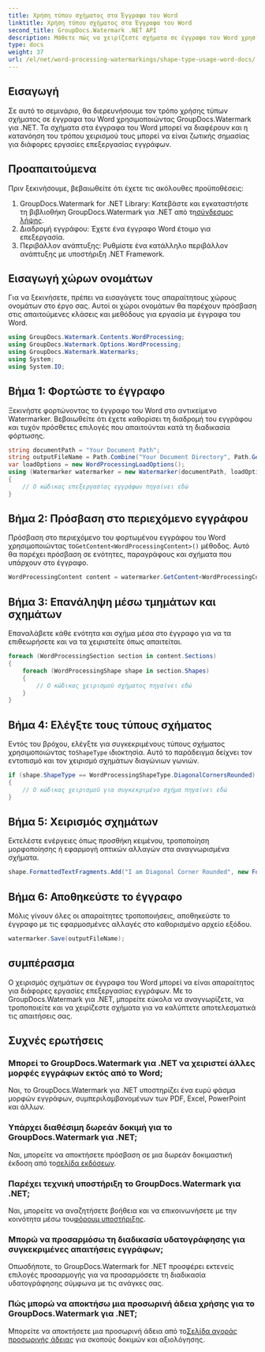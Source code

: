 ```yaml
---
title: Χρήση τύπου σχήματος στα Έγγραφα του Word
linktitle: Χρήση τύπου σχήματος στα Έγγραφα του Word
second_title: GroupDocs.Watermark .NET API
description: Μάθετε πώς να χειρίζεστε σχήματα σε έγγραφα του Word χρησιμοποιώντας το GroupDocs.Watermark για .NET. Αυτό το σεμινάριο παρέχει καθοδήγηση για αποτελεσματική επεξεργασία εγγράφων.
type: docs
weight: 37
url: /el/net/word-processing-watermarkings/shape-type-usage-word-docs/
---
```

## Εισαγωγή
Σε αυτό το σεμινάριο, θα διερευνήσουμε τον τρόπο χρήσης τύπων σχήματος σε έγγραφα του Word χρησιμοποιώντας GroupDocs.Watermark για .NET. Τα σχήματα στα έγγραφα του Word μπορεί να διαφέρουν και η κατανόηση του τρόπου χειρισμού τους μπορεί να είναι ζωτικής σημασίας για διάφορες εργασίες επεξεργασίας εγγράφων.
## Προαπαιτούμενα
Πριν ξεκινήσουμε, βεβαιωθείτε ότι έχετε τις ακόλουθες προϋποθέσεις:
1.  GroupDocs.Watermark for .NET Library: Κατεβάστε και εγκαταστήστε τη βιβλιοθήκη GroupDocs.Watermark για .NET από τη[σύνδεσμος λήψης](https://releases.groupdocs.com/Watermark/net/).
2. Διαδρομή εγγράφου: Έχετε ένα έγγραφο Word έτοιμο για επεξεργασία.
3. Περιβάλλον ανάπτυξης: Ρυθμίστε ένα κατάλληλο περιβάλλον ανάπτυξης με υποστήριξη .NET Framework.

## Εισαγωγή χώρων ονομάτων
Για να ξεκινήσετε, πρέπει να εισαγάγετε τους απαραίτητους χώρους ονομάτων στο έργο σας. Αυτοί οι χώροι ονομάτων θα παρέχουν πρόσβαση στις απαιτούμενες κλάσεις και μεθόδους για εργασία με έγγραφα του Word.
```csharp
using GroupDocs.Watermark.Contents.WordProcessing;
using GroupDocs.Watermark.Options.WordProcessing;
using GroupDocs.Watermark.Watermarks;
using System;
using System.IO;
```
## Βήμα 1: Φορτώστε το έγγραφο
Ξεκινήστε φορτώνοντας το έγγραφο του Word στο αντικείμενο Watermarker. Βεβαιωθείτε ότι έχετε καθορίσει τη διαδρομή του εγγράφου και τυχόν πρόσθετες επιλογές που απαιτούνται κατά τη διαδικασία φόρτωσης.
```csharp
string documentPath = "Your Document Path";
string outputFileName = Path.Combine("Your Document Directory", Path.GetFileName(documentPath));
var loadOptions = new WordProcessingLoadOptions();
using (Watermarker watermarker = new Watermarker(documentPath, loadOptions))
{
    // Ο κώδικας επεξεργασίας εγγράφων πηγαίνει εδώ
}
```
## Βήμα 2: Πρόσβαση στο περιεχόμενο εγγράφου
 Πρόσβαση στο περιεχόμενο του φορτωμένου εγγράφου του Word χρησιμοποιώντας το`GetContent<WordProcessingContent>()` μέθοδος. Αυτό θα παρέχει πρόσβαση σε ενότητες, παραγράφους και σχήματα που υπάρχουν στο έγγραφο.
```csharp
WordProcessingContent content = watermarker.GetContent<WordProcessingContent>();
```
## Βήμα 3: Επανάληψη μέσω τμημάτων και σχημάτων
Επαναλάβετε κάθε ενότητα και σχήμα μέσα στο έγγραφο για να τα επιθεωρήσετε και να τα χειριστείτε όπως απαιτείται.
```csharp
foreach (WordProcessingSection section in content.Sections)
{
    foreach (WordProcessingShape shape in section.Shapes)
    {
        // Ο κώδικας χειρισμού σχήματος πηγαίνει εδώ
    }
}
```
## Βήμα 4: Ελέγξτε τους τύπους σχήματος
Εντός του βρόχου, ελέγξτε για συγκεκριμένους τύπους σχήματος χρησιμοποιώντας το`ShapeType` ιδιοκτησία. Αυτό το παράδειγμα δείχνει τον εντοπισμό και τον χειρισμό σχημάτων διαγώνιων γωνιών.
```csharp
if (shape.ShapeType == WordProcessingShapeType.DiagonalCornersRounded)
{
    // Ο κώδικας χειρισμού για συγκεκριμένο σχήμα πηγαίνει εδώ
}
```
## Βήμα 5: Χειρισμός σχημάτων
Εκτελέστε ενέργειες όπως προσθήκη κειμένου, τροποποίηση μορφοποίησης ή εφαρμογή οπτικών αλλαγών στα αναγνωρισμένα σχήματα.
```csharp
shape.FormattedTextFragments.Add("I am Diagonal Corner Rounded", new Font("Calibri", 8, FontStyle.Bold), Color.Red, Color.Aqua);
```
## Βήμα 6: Αποθηκεύστε το έγγραφο
Μόλις γίνουν όλες οι απαραίτητες τροποποιήσεις, αποθηκεύστε το έγγραφο με τις εφαρμοσμένες αλλαγές στο καθορισμένο αρχείο εξόδου.
```csharp
watermarker.Save(outputFileName);
```

## συμπέρασμα
Ο χειρισμός σχημάτων σε έγγραφα του Word μπορεί να είναι απαραίτητος για διάφορες εργασίες επεξεργασίας εγγράφων. Με το GroupDocs.Watermark για .NET, μπορείτε εύκολα να αναγνωρίζετε, να τροποποιείτε και να χειρίζεστε σχήματα για να καλύπτετε αποτελεσματικά τις απαιτήσεις σας.
## Συχνές ερωτήσεις
### Μπορεί το GroupDocs.Watermark για .NET να χειριστεί άλλες μορφές εγγράφων εκτός από το Word;
Ναι, το GroupDocs.Watermark για .NET υποστηρίζει ένα ευρύ φάσμα μορφών εγγράφων, συμπεριλαμβανομένων των PDF, Excel, PowerPoint και άλλων.
### Υπάρχει διαθέσιμη δωρεάν δοκιμή για το GroupDocs.Watermark για .NET;
 Ναι, μπορείτε να αποκτήσετε πρόσβαση σε μια δωρεάν δοκιμαστική έκδοση από το[σελίδα εκδόσεων](https://releases.groupdocs.com/).
### Παρέχει τεχνική υποστήριξη το GroupDocs.Watermark για .NET;
 Ναι, μπορείτε να αναζητήσετε βοήθεια και να επικοινωνήσετε με την κοινότητα μέσω του[φόρουμ υποστήριξης](https://forum.groupdocs.com/c/watermark/19).
### Μπορώ να προσαρμόσω τη διαδικασία υδατογράφησης για συγκεκριμένες απαιτήσεις εγγράφων;
Οπωσδήποτε, το GroupDocs.Watermark for .NET προσφέρει εκτενείς επιλογές προσαρμογής για να προσαρμόσετε τη διαδικασία υδατογράφησης σύμφωνα με τις ανάγκες σας.
### Πώς μπορώ να αποκτήσω μια προσωρινή άδεια χρήσης για το GroupDocs.Watermark για .NET;
 Μπορείτε να αποκτήσετε μια προσωρινή άδεια από το[Σελίδα αγοράς προσωρινής άδειας](https://purchase.groupdocs.com/temporary-license/) για σκοπούς δοκιμών και αξιολόγησης.